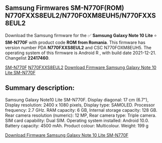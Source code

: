 <h2>Samsung Firmwares SM-N770F(ROM) N770FXXS8EUL2/N770FOXM8EUH5/N770FXXS8EUL2</h2>
Download the Samsung firmware for the ✅ <strong>Samsung Galaxy Note 10 Lite </strong> ⭐ <strong>SM-N770F</strong> with product code <strong>ROM</strong> <strong> from Romania</strong>. This firmware has version number PDA <strong>N770FXXS8EUL2</strong> and CSC N770FOXM8EUH5. The operating system of this firmware is Android R , with build date 2021-12-21. Changelist <strong>22417460</strong>.

[SM-N770F](https://samfirm.shop/samsung/model/SM-N770F)
[N770FXXS8EUL2](https://samfirm.shop/samsung/pda/N770FXXS8EUL2)
[Download Firmware Samsung Galaxy Note 10 Lite SM-N770F](https://samfirm.shop/samsung/firmware/484188)
<h2>Summary description:</h2>
<p>Samsung Galaxy Note10 Lite SM-N770F. Display diagonal: 17 cm (6.7"), Display resolution: 2400 x 1080 pixels, Display type: SAMOLED. Processor frequency: 2.7 GHz. RAM capacity: 6 GB, Internal storage capacity: 128 GB. Rear camera resolution (numeric): 12 MP, Rear camera type: Triple camera. SIM card capability: Dual SIM. Operating system installed: Android 10.0. Battery capacity: 4500 mAh. Product colour: Multicolour. Weight: 199 g</p>


[Download Firmware Samsung Galaxy Note 10 Lite SM-N770F](https://samfirm.shop/samsung/firmware/484188)
